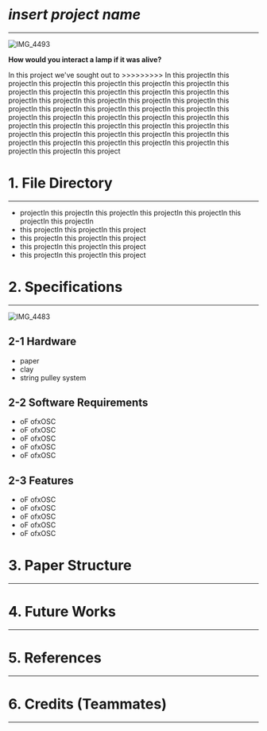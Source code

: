 # *insert project name*
_____________________________________________________________________________________________________________________________________________
![IMG_4493](https://github.com/user-attachments/assets/cae3f20d-4491-45fb-b365-4c1b68df7001)

**How would you interact a lamp if it was alive?**

In this project we've sought out to >>>>>>>>> In this projectIn this projectIn this projectIn this projectIn this projectIn this projectIn this projectIn this projectIn this projectIn this projectIn this projectIn this projectIn this projectIn this projectIn this projectIn this projectIn this projectIn this projectIn this projectIn this projectIn this projectIn this projectIn this projectIn this projectIn this projectIn this projectIn this projectIn this projectIn this projectIn this projectIn this projectIn this projectIn this projectIn this projectIn this projectIn this projectIn this projectIn this projectIn this projectIn this projectIn this projectIn this projectIn this projectIn this project

# 1. File Directory
_____________________________________________________________________________________________________________________________________________

 - projectIn this projectIn this projectIn this projectIn this projectIn this projectIn this projectIn
 - this projectIn this projectIn this project
 - this projectIn this projectIn this project
 - this projectIn this projectIn this project
 - this projectIn this projectIn this project

# 2. Specifications
_____________________________________________________________________________________________________________________________________________
![IMG_4483](https://github.com/user-attachments/assets/57746cc6-b2f1-4fe3-b4be-d0f828b9079c)

## 2-1 Hardware

- paper
- clay
- string pulley system

## 2-2 Software Requirements

- oF ofxOSC
- oF ofxOSC
- oF ofxOSC
- oF ofxOSC
- oF ofxOSC

## 2-3 Features
- oF ofxOSC
- oF ofxOSC
- oF ofxOSC
- oF ofxOSC
- oF ofxOSC

# 3. Paper Structure
_____________________________________________________________________________________________________________________________________________

# 4. Future Works
_____________________________________________________________________________________________________________________________________________

# 5. References
_____________________________________________________________________________________________________________________________________________

# 6. Credits (Teammates)
_____________________________________________________________________________________________________________________________________________


